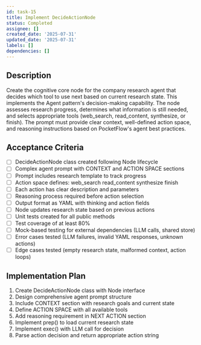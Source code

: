 ```yaml
---
id: task-15
title: Implement DecideActionNode
status: Completed
assignee: []
created_date: '2025-07-31'
updated_date: '2025-07-31'
labels: []
dependencies: []
---
```


## Description

Create the cognitive core node for the company research agent that decides which tool to use next based on current research state. This implements the Agent pattern's decision-making capability. The node assesses research progress, determines what information is still needed, and selects appropriate tools (web_search, read_content, synthesize, or finish). The prompt must provide clear context, well-defined action space, and reasoning instructions based on PocketFlow's agent best practices.

## Acceptance Criteria

- [ ] DecideActionNode class created following Node lifecycle
- [ ] Complex agent prompt with CONTEXT and ACTION SPACE sections
- [ ] Prompt includes research template to track progress
- [ ] Action space defines: web_search read_content synthesize finish
- [ ] Each action has clear description and parameters
- [ ] Reasoning process required before action selection
- [ ] Output format as YAML with thinking and action fields
- [ ] Node updates research state based on previous actions
- [ ] Unit tests created for all public methods
- [ ] Test coverage of at least 80%
- [ ] Mock-based testing for external dependencies (LLM calls, shared store)
- [ ] Error cases tested (LLM failures, invalid YAML responses, unknown actions)
- [ ] Edge cases tested (empty research state, malformed context, action loops)

## Implementation Plan

1. Create DecideActionNode class with Node interface
2. Design comprehensive agent prompt structure
3. Include CONTEXT section with research goals and current state
4. Define ACTION SPACE with all available tools
5. Add reasoning requirement in NEXT ACTION section
6. Implement prep() to load current research state
7. Implement exec() with LLM call for decision
8. Parse action decision and return appropriate action string
